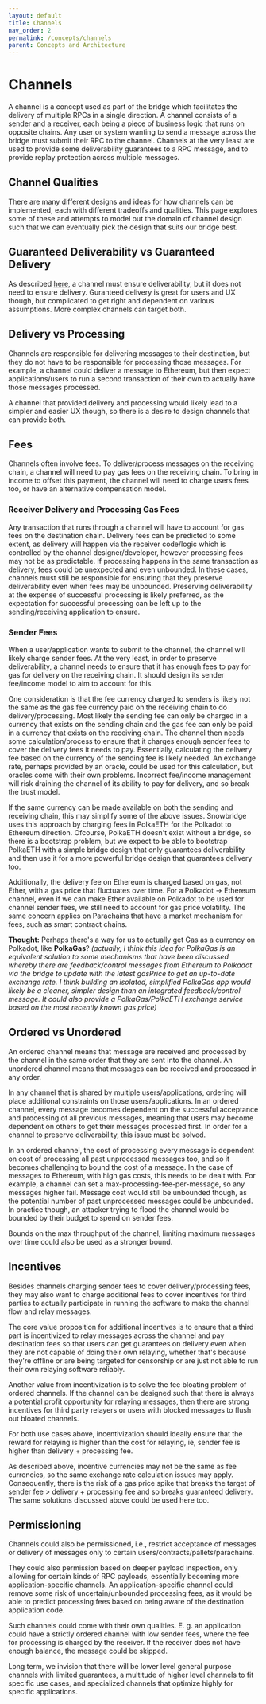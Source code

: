 ```yaml
---
layout: default
title: Channels
nav_order: 2
permalink: /concepts/channels
parent: Concepts and Architecture
---
```


# Channels

A channel is a concept used as part of the bridge which facilitates the delivery of multiple RPCs in a single direction. A channel consists of a sender and a receiver, each being a piece of business logic that runs on opposite chains. Any user or system wanting to send a message across the bridge must submit their RPC to the channel. Channels at the very least are used to provide some deliverability guarantees to a RPC message, and to provide replay protection across multiple messages.

<!-- TODO the above is a duplicate of a paragraph in docs/markdown/concepts/components.md -->

## Channel Qualities

There are many different designs and ideas for how channels can be implemented, each with different tradeoffs and qualities. This page explores some of these and attempts to model out the domain of channel design such that we can eventually pick the design that suits our bridge best.

## Guaranteed Deliverability vs Guaranteed Delivery

As described [here](/concepts/components#deliverability-and-delivery), a channel must ensure deliverability, but it does not need to ensure delivery. Guranteed delivery is great for users and UX though, but complicated to get right and dependent on various assumptions. More complex channels can target both.

## Delivery vs Processing

Channels are responsible for delivering messages to their destination, but they do not have to be responsible for processing those messages. For example, a channel could deliver a message to Ethereum, but then expect applications/users to run a second transaction of their own to actually have those messages processed.

A channel that provided delivery and processing would likely lead to a simpler and easier UX though, so there is a desire to design channels that can provide both.

## Fees

Channels often involve fees. To deliver/process messages on the receiving chain, a channel will need to pay gas fees on the receiving chain. To bring in income to offset this payment, the channel will need to charge users fees too, or have an alternative compensation model.

### Receiver Delivery and Processing Gas Fees

Any transaction that runs through a channel will have to account for gas fees on the destination chain. Delivery fees can be predicted to some extent, as delivery will happen via the receiver code/logic which is controlled by the channel designer/developer, however processing fees may not be as predictable. If processing happens in the same transaction as delivery, fees could be unexpected and even unbounded. In these cases, channels must still be responsible for ensuring that they preserve deliverability even when fees may be unbounded. Preserving deliverability at the expense of successful processing is likely preferred, as the expectation for successful processing can be left up to the sending/receiving application to ensure.

### Sender Fees

When a user/application wants to submit to the channel, the channel will likely charge sender fees. At the very least, in order to preserve deliverability, a channel needs to ensure that it has enough fees to pay for gas for delivery on the receiving chain. It should design its sender fee/income model to aim to account for this.

One consideration is that the fee currency charged to senders is likely not the same as the gas fee currency paid on the receiving chain to do delivery/processing. Most likely the sending fee can only be charged in a currency that exists on the sending chain and the gas fee can only be paid in a currency that exists on the receiving chain. The channel then needs some calculation/process to ensure that it charges enough sender fees to cover the delivery fees it needs to pay. Essentially, calculating the delivery fee based on the currency of the sending fee is likely needed. An exchange rate, perhaps provided by an oracle, could be used for this calculation, but oracles come with their own problems. Incorrect fee/income management will risk draining the channel of its ability to pay for delivery, and so break the trust model.

If the same currency can be made available on both the sending and receiving chain, this may simplify some of the above issues. Snowbridge uses this approach by charging fees in PolkaETH for the Polkadot to Ethereum direction. Ofcourse, PolkaETH doesn't exist without a bridge, so there is a bootstrap problem, but we expect to be able to bootstrap PolkaETH with a simple bridge design that only guarantees deliverability and then use it for a more powerful bridge design that guarantees delivery too.

Additionally, the delivery fee on Ethereum is charged based on gas, not Ether, with a gas price that fluctuates over time. For a Polkadot -> Ethereum channel, even if we can make Ether available on Polkadot to be used for channel sender fees, we still need to account for gas price volatility. The same concern applies on Parachains that have a market mechanism for fees, such as smart contract chains.

**Thought:** Perhaps there's a way for us to actually get Gas as a currency on Polkadot, like **PolkaGas**? _(actually, I think this idea for PolkaGas is an equivalent solution to some mechanisms that have been discussed whereby there are feedback/control messages from Ethereum to Polkadot via the bridge to update with the latest gasPrice to get an up-to-date exchange rate. I think building an isolated, simplified PolkaGas app would likely be a cleaner, simpler design than an integrated feedback/control message. It could also provide a PolkaGas/PolkaETH exchange service based on the most recently known gas price)_

## Ordered vs Unordered

An ordered channel means that message are received and processed by the channel in the same order that they are sent into the channel. An unordered channel means that messages can be received and processed in any order.

In any channel that is shared by multiple users/applications, ordering will place additional constraints on those users/applications. In an ordered channel, every message becomes dependent on the successful acceptance and processing of all previous messages, meaning that users may become dependent on others to get their messages processed first. In order for a channel to preserve deliverability, this issue must be solved.

In an ordered channel, the cost of processing every message is dependent on cost of processing all past unprocessed messages too, and so it becomes challenging to bound the cost of a message. In the case of messages to Ethereum, with high gas costs, this needs to be dealt with. For example, a channel can set a max-processing-fee-per-message, so any messages higher fail. Message cost would still be unbounded though, as the potential number of past unprocessed messages could be unbounded. In practice though, an attacker trying to flood the channel would be bounded by their budget to spend on sender fees.

Bounds on the max throughput of the channel, limiting maximum messages over time could also be used as a stronger bound.

## Incentives

Besides channels charging sender fees to cover delivery/processing fees, they may also want to charge additional fees to cover incentives for third parties to actually participate in running the software to make the channel flow and relay messages.

The core value proposition for additional incentives is to ensure that a third part is incentivized to relay messages across the channel and pay destination fees so that users can get guarantees on delivery even when they are not capable of doing their own relaying, whether that's because they're offline or are being targeted for censorship or are just not able to run their own relaying software reliably.

Another value from incentivization is to solve the fee bloating problem of ordered channels. If the channel can be designed such that there is always a potential profit opportunity for relaying messages, then there are strong incentives for third party relayers or users with blocked messages to flush out bloated channels.

For both use cases above, incentivization should ideally ensure that the reward for relaying is higher than the cost for relaying, ie, sender fee is higher than delivery + processing fee.

As described above, incentive currencies may not be the same as fee currencies, so the same exchange rate calculation issues may apply. Consequently, there is the risk of a gas price spike that breaks the target of sender fee > delivery + processing fee and so breaks guaranteed delivery. The same solutions discussed above could be used here too.

## Permissioning

Channels could also be permissioned, i.e., restrict acceptance of messages or delivery of messages only to certain users/contracts/pallets/parachains.

They could also permission based on deeper payload inspection, only allowing for certain kinds of RPC payloads, essentially becoming more application-specific channels. An application-specific channel could remove some risk of uncertain/unbounded processing fees, as it would be able to predict processing fees based on being aware of the destination application code.

Such channels could come with their own qualities. E. g. an application could have a strictly ordered channel with low sender fees, where the fee for processing is charged by the receiver. If the receiver does not have enough balance, the message could be skipped.

Long term, we invision that there will be lower level general purpose channels with limited guarantees, a multitude of higher level channels to fit specific use cases, and specialized channels that optimize highly for specific applications.